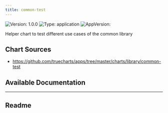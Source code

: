```yaml
---
title: common-test
---
```


![Version: 1.0.0](https://img.shields.io/badge/Version-1.0.0-informational?style=flat-square) ![Type: application](https://img.shields.io/badge/Type-application-informational?style=flat-square) ![AppVersion: ](https://img.shields.io/badge/AppVersion--informational?style=flat-square)

Helper chart to test different use cases of the common library

## Chart Sources

- https://github.com/truecharts/apps/tree/master/charts/library/common-test

## Available Documentation



---

## Readme

